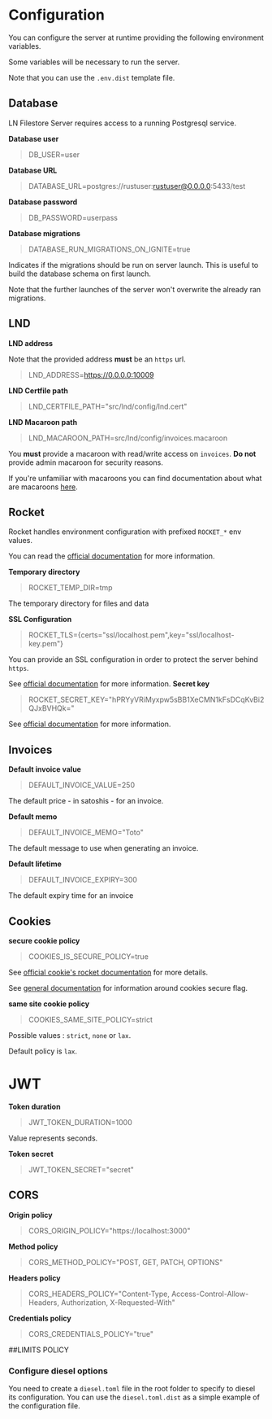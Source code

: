 # Configuration

You can configure the server at runtime providing 
the following environment variables.

Some variables will be necessary to run the server.

Note that you can use the `.env.dist` template file.

## Database

LN Filestore Server requires access to a running Postgresql service. 

**Database user**
> DB_USER=user

**Database URL**
> DATABASE_URL=postgres://rustuser:rustuser@0.0.0.0:5433/test

**Database password**
> DB_PASSWORD=userpass

**Database migrations**

> DATABASE_RUN_MIGRATIONS_ON_IGNITE=true

Indicates if the migrations should be run on server launch. 
This is useful to build the database schema on first launch. 

Note that the further launches of the server won't overwrite the already ran migrations.


## LND 

**LND address**

Note that the provided address **must** be an `https` url.

> LND_ADDRESS=https://0.0.0.0:10009

**LND Certfile path**
> LND_CERTFILE_PATH="src/lnd/config/lnd.cert"

**LND Macaroon path**

> LND_MACAROON_PATH=src/lnd/config/invoices.macaroon

You **must** provide a macaroon with read/write access on `invoices`. **Do not** provide admin macaroon for security reasons. 

If you're unfamiliar with macaroons you can find documentation about what are macaroons [here](https://github.com/lightningnetwork/lnd/blob/master/docs/macaroons.md).

## Rocket
Rocket handles environment configuration with prefixed `ROCKET_*` env values. 

You can  read the [official documentation](https://rocket.rs/v0.5-rc/guide/configuration/#environment-variables) for more information.

**Temporary directory**
>ROCKET_TEMP_DIR=tmp

The temporary directory for files and data

**SSL Configuration**
> ROCKET_TLS={certs="ssl/localhost.pem",key="ssl/localhost-key.pem"}

You can provide an SSL configuration in order to protect the server behind `https`.

See [official documentation]() for more information.
**Secret key**
>ROCKET_SECRET_KEY="hPRYyVRiMyxpw5sBB1XeCMN1kFsDCqKvBi2QJxBVHQk="

See [official documentation](https://api.rocket.rs/master/rocket/config/struct.SecretKey.html) for more information.
## Invoices

**Default invoice value**
>DEFAULT_INVOICE_VALUE=250

The default price - in satoshis - for an invoice.

**Default memo**
>DEFAULT_INVOICE_MEMO="Toto"

The default message to use when generating an invoice.

**Default lifetime**
>DEFAULT_INVOICE_EXPIRY=300

The default expiry time for an invoice

## Cookies

**secure cookie policy**

> COOKIES_IS_SECURE_POLICY=true

See [official cookie's rocket documentation](https://api.rocket.rs/v0.4/rocket/http/struct.Cookie.html#method.secure) for more details. 

See [general documentation](https://developer.mozilla.org/en-US/docs/Web/HTTP/Cookies#security) for information around cookies secure flag.

**same site cookie policy**

> COOKIES_SAME_SITE_POLICY=strict

Possible values : `strict`, `none` or `lax`. 

Default policy is `lax`.

# JWT

**Token duration**
> JWT_TOKEN_DURATION=1000

Value represents seconds.

**Token secret**

> JWT_TOKEN_SECRET="secret"


## CORS  

**Origin policy**
> CORS_ORIGIN_POLICY="https://localhost:3000"

**Method policy**
> CORS_METHOD_POLICY="POST, GET, PATCH, OPTIONS"

**Headers policy**
> CORS_HEADERS_POLICY="Content-Type, Access-Control-Allow-Headers, Authorization, X-Requested-With"

**Credentials policy**
> CORS_CREDENTIALS_POLICY="true"

##LIMITS POLICY



### Configure diesel options

You need to create a `diesel.toml` file in the root folder to specify to diesel its configuration. You can use the `diesel.toml.dist` as a simple example of the configuration file.
